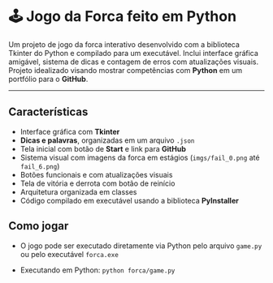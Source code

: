 # 🕹️ Jogo da Forca feito em Python

Um projeto de jogo da forca interativo desenvolvido com a biblioteca Tkinter do Python e compilado para um executável. Inclui interface gráfica amigável, sistema de dicas e contagem de erros com atualizações visuais. Projeto idealizado visando mostrar competências com **Python** em um portfólio para o **GitHub**.

---

## Características

* Interface gráfica com **Tkinter**
* **Dicas e palavras**, organizadas em um arquivo `.json`
* Tela inicial com botão de **Start** e link para **GitHub**
* Sistema visual com imagens da forca em estágios (`imgs/fail_0.png` até `fail_6.png`)
* Botões funcionais e com atualizações visuais
* Tela de vitória e derrota com botão de reinício
* Arquitetura organizada em classes
* Código compilado em executável usando a biblioteca **PyInstaller**

## Como jogar
* O jogo pode ser executado diretamente via Python pelo arquivo `game.py` ou pelo executável `forca.exe`
- Executando em Python:
  ```python forca/game.py```
